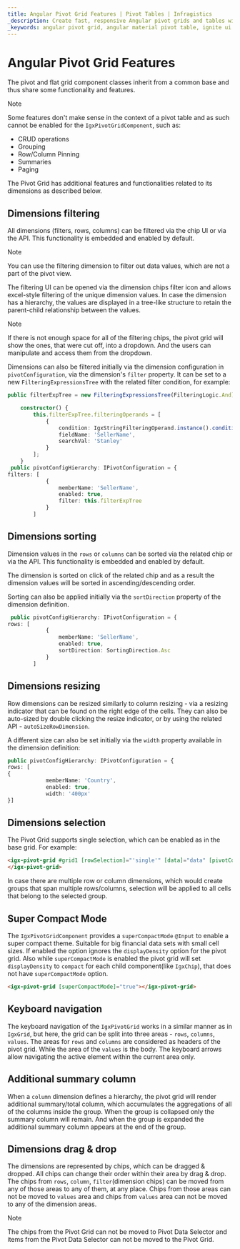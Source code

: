 ```yaml
---
title: Angular Pivot Grid Features | Pivot Tables | Infragistics
_description: Create fast, responsive Angular pivot grids and tables with Ignite UI for Angular. Perform complex data analysis via pivot data.
_keywords: angular pivot grid, angular material pivot table, ignite ui for angular, pivot grid features, pivot features
---
```


# Angular Pivot Grid Features

The pivot and flat grid component classes inherit from a common base and thus share some functionality and features.

>[!NOTE]
>Some features don't make sense in the context of a pivot table and as such cannot be enabled for the `IgxPivotGridComponent`, such as:
> - CRUD operations
> - Grouping 
> - Row/Column Pinning
> - Summaries 
> - Paging

The Pivot Grid has additional features and functionalities related to its dimensions as described below.

## Dimensions filtering

All dimensions (filters, rows, columns) can be filtered via the chip UI or via the API. This functionality is embedded and enabled by default.

>[!NOTE]
>You can use the filtering dimension to filter out data values, which are not a part of the pivot view.

The filtering UI can be opened via the dimension chips filter icon and allows excel-style filtering of the unique dimension values.
In case the dimension has a hierarchy, the values are displayed in a tree-like structure to retain the parent-child relationship between the values.

>[!NOTE]
>If there is not enough space for all of the filtering chips, the pivot grid will show the ones, that were cut off, into a dropdown. And the users can  manipulate and access them from the dropdown.

Dimensions can also be filtered initially via the dimension configuration in `pivotConfiguration`, via the dimension's `filter` property.
It can be set to a new `FilteringExpressionsTree` with the related filter condition, for example:

```typescript
public filterExpTree = new FilteringExpressionsTree(FilteringLogic.And);

    constructor() {
        this.filterExpTree.filteringOperands = [
            {
                condition: IgxStringFilteringOperand.instance().condition('equals'),
                fieldName: 'SellerName',
                searchVal: 'Stanley'
            }
        ];
    }
 public pivotConfigHierarchy: IPivotConfiguration = {
filters: [
            {
                memberName: 'SellerName',
                enabled: true,
                filter: this.filterExpTree
            }
        ]
```

## Dimensions sorting

Dimension values in the `rows` or `columns` can be sorted via the related chip or via the API. This functionality is embedded and enabled by default.

The dimension is sorted on click of the related chip and as a result the dimension values will be sorted in ascending/descending order.

Sorting can also be applied initially via the `sortDirection` property of the dimension definition.

```typescript
 public pivotConfigHierarchy: IPivotConfiguration = {
rows: [
            {
                memberName: 'SellerName',
                enabled: true,
                sortDirection: SortingDirection.Asc
            }
        ]
```

## Dimensions resizing

Row dimensions can be resized similarly to column resizing - via a resizing indicator that can be found on the right edge of the cells.
They can also be auto-sized by double clicking the resize indicator, or by using the related API - `autoSizeRowDimension`.

A different size can also be set initially via the `width` property available in the dimension definition:

```typescript
public pivotConfigHierarchy: IPivotConfiguration = {
rows: [
{
            memberName: 'Country',
            enabled: true,
            width: '400px'
}]
```

## Dimensions selection

The Pivot Grid supports single selection, which can be enabled as in the base grid. For example:

```html
<igx-pivot-grid #grid1 [rowSelection]="'single'" [data]="data" [pivotConfiguration]="pivotConfigHierarchy">
</igx-pivot-grid>
```

In case there are multiple row or column dimensions, which would create groups that span multiple rows/columns, selection will be applied to all cells that belong to the selected group.

## Super Compact Mode
The `IgxPivotGridComponent` provides a `superCompactMode` `@Input` to enable a super compact theme. Suitable for big financial data sets with small cell sizes. If enabled the option ignores the `displayDensity` option for the pivot grid. Also while `superCompactMode` is enabled the pivot grid will set `displayDensity` to `compact` for each child component(like `IgxChip`), that does not have `superCompactMode` option.
```html
<igx-pivot-grid [superCompactMode]="true"></igx-pivot-grid>
```

<code-view style="height: 530px" 
           data-demos-base-url="{environment:demosBaseUrl}" 
           iframe-src="{environment:demosBaseUrl}/pivot-grid/pivot-with-selector-sample" alt="Angular Pivot Grid with Pivot Selector Example">
</code-view>


## Keyboard navigation

The keyboard navigation of the `IgxPivotGrid` works in a similar manner as in `IgxGrid`, but here, the grid can be split into three areas - `rows`, `columns`, `values`. The areas for `rows` and `columns` are considered as headers of the pivot grid. While the area of the `values` is the body.
The keyboard arrows allow navigating the active element within the current area only.

## Additional summary column

When a `column` dimension defines a hierarchy, the pivot grid will render additional summary/total column, which accumulates the aggregations of all of the columns inside the group. When the group is collapsed only the summary column will remain. And when the group is expanded the additional summary column appears at the end of the group.

## Dimensions drag & drop
The dimensions are represented by chips, which can be dragged & dropped.
All chips can change their order within their area by drag & drop.
The chips from `rows`, `column`, `filter`(dimension chips) can be moved from any of those areas to any of them, at any place.
Chips from those areas can not be moved to `values` area and chips from `values` area can not be moved to any of the dimension areas.

>[!NOTE]
>The chips from the Pivot Grid can not be moved to Pivot Data Selector and items from the Pivot Data Selector can not be moved to the Pivot Grid.

